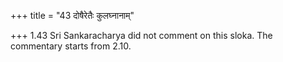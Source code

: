 +++
title = "43 दोषैरेतैः कुलघ्नानाम्"

+++
1.43 Sri Sankaracharya did not comment on this sloka. The commentary
starts from 2.10.
